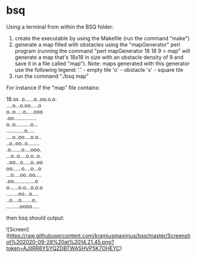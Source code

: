 # bsq

Using a terminal from within the BSQ folder:

1. create the executable by using the Makefile (run the command "make")
2. generate a map filled with obstacles using the "mapGenerator" perl program (running the command "perl mapGenerator 18 18 9 > map" will generate a map that's 18x18 in size with an obstacle density of 9 and save it in a file called "map"). Note: maps generated with this generator use the following legend:
'.' - empty tile
'o' - obstacle
'x' - square tile
3. run the command "./bsq map"

For instance if the "map" file contains:

18.ox 
.o......o..oo.o.o.  
....o...o.oo.....o  
o..o.....o.....ooo  
.oo...............  
o..o..........o...  
............o.....  
....o..oo....o.o..  
..o..oo..o........  
.o.......o....ooo.  
...o..o....o.o..o.  
..oo...o.....o..oo  
oo......o....o...o  
...o....oo..oo....  
.oo..............o  
o......o.o...o.o.o  
........oo...o....  
..o....o.......o..  
.........oooo.....  

then bsq should output:

![Screen]
(https://raw.githubusercontent.com/kramiusmaximus/bsq/master/Screenshot%202020-09-28%20at%2014.21.45.png?token=AJIIRR6YSYQZDBTWASHVP5K7OHEYC)
